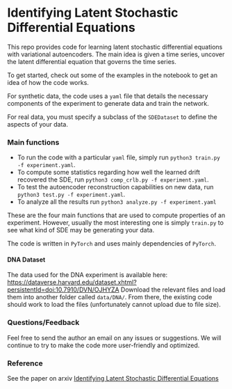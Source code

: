 # Identifying Latent Stochastic Differential Equations

This repo provides code for learning latent stochastic differential equations with variational autoencoders. The main idea is given a time series, uncover the latent differential equation that governs the time series. 

To get started, check out some of the examples in the notebook to get an idea of how the code works. 

For synthetic data, the code uses a `yaml` file that details the necessary components of the experiment to generate data and train the network. 

For real data, you must specify a subclass of the `SDEDataset` to define the aspects of your data. 

### Main functions

- To run the code with a particular `yaml` file, simply run `python3 train.py -f experiment.yaml`. 
- To compute some statistics regarding how well the learned drift recovered the SDE, run `python3 comp_crlb.py -f experiment.yaml`. 
- To test the autoencoder reconstruction capabilities on new data, run `python3 test.py -f experiment.yaml`. 
- To analyze all the results run `python3 analyze.py -f experiment.yaml`

These are the four main functions that are used to compute properties of an experiment. However, usually the most interesting one is simply `train.py` to see what kind of SDE may be generating your data. 
 
The code is written in `PyTorch` and uses mainly dependencies of `PyTorch`. 

#### DNA Dataset

The data used for the DNA experiment is available here: https://dataverse.harvard.edu/dataset.xhtml?persistentId=doi:10.7910/DVN/OJHYZA
Download the relevant files and load them into another folder called `data/DNA/`.
From there, the existing code should work to load the files (unfortunately cannot upload due to file size).


### Questions/Feedback
Feel free to send the author an email on any issues or suggestions. We will continue to try to make the code more user-friendly and optimized. 

### Reference
See the paper on arxiv [Identifying Latent Stochastic Differential Equations](https://arxiv.org/abs/2007.06075)
